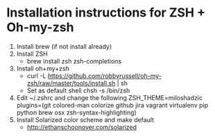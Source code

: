 # Installation instructions for ZSH + Oh-my-zsh

1. Install brew (if not install already)
2. Install ZSH
	- brew install zsh zsh-completions
3. Install oh+my+zsh
	- curl -L https://github.com/robbyrussell/oh-my-zsh/raw/master/tools/install.sh | sh
	- Set as default shell chsh -s /bin/zsh
4. Edit ~/.zshrc and change the following
	ZSH_THEME=miloshadzic
    plugins=(git colored-man colorize github jira vagrant virtualenv pip python brew osx zsh-syntax-highlighting)
5. Install Solarized color scheme and make default
	- http://ethanschoonover.com/solarized
